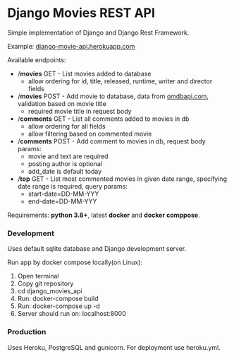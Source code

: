 # Django Movies REST API

Simple implementation of Django and Django Rest Framework. 

Example: [django-movie-api.herokuapp.com](https://django-movie-api.herokuapp.com/)

Available endpoints: 
- /**movies** GET - List movies added to database
    * allow ordering for id, title, released, runtime, writer and director fields
- /**movies** POST - Add movie to database, data from [omdbapi.com](http://www.omdbapi.com/), validation based on movie title
    * required movie title in request body
- /**comments** GET - List all comments added to movies in db
    * allow ordering for all fields 
    * allow filtering based on commented movie
- /**comments** POST - Add comment to movies in db, request body params:
    * movie and text are required
    * posting author is optional
    * add_date is default today
 - /**top** GET - List most commented movies in given date range,
    specifying date range is required,
    query params: 
    * start-date=DD-MM-YYY
    * end-date=DD-MM-YYY

Requirements: **python 3.6+**, latest **docker** and **docker comppose**.

### Development

Uses default sqlite database and Django development server.

Run app by docker compose locally(on Linux):
1. Open terminal
2. Copy git repository
3. cd django_movies_api
4. Run: docker-compose build
5. Run: docker-compose up -d
6. Server should run on: localhost:8000

### Production

Uses Heroku, PostgreSQL and gunicorn.
For deployment use heroku.yml. 
